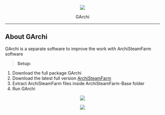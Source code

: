 <p align="center"><img src="https://i.ibb.co/cC6XtBg/111111111111k-KQMt-KDb-ZV3n-Ksssa-YS1pioa5-L.png"></p>
<p align="center">GArchi</p>

----------


About GArchi
-------------

GArchi is a separate software to improve the work with ArchiSteamFarm software

> **Setup:**

1. Download the full package GArchi
2. Download the latest full version [ArchiSteamFarm](https://github.com/JustArchiNET/ArchiSteamFarm/releases)
3. Extract ArchiSteamFarm files inside ArchiSteamFarm-Base folder
4. Run GArchi

<p align="center"><img src="https://i.ibb.co/6X1FgZT/GArchi1.jpg"></p>
<p align="center"><img src="https://i.ibb.co/6y3Yd6q/GArchi2.jpg"></p>
